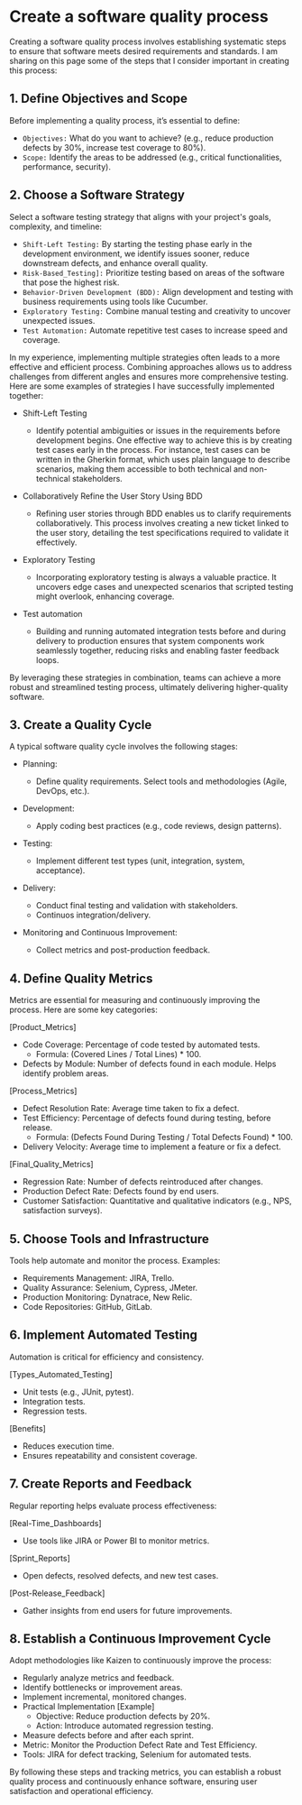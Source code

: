 # Create a software quality process

Creating a software quality process involves establishing systematic steps to ensure that software meets desired requirements and standards. I am sharing on this page some of the steps that I consider important in creating this process:

## 1. Define Objectives and Scope
Before implementing a quality process, it’s essential to define:

* `Objectives:`  What do you want to achieve? (e.g., reduce production defects by 30%, increase test coverage to 80%).
* `Scope:` Identify the areas to be addressed (e.g., critical functionalities, performance, security).

## 2. Choose a Software Strategy
Select a software testing strategy that aligns with your project's goals, complexity, and timeline:

* `Shift-Left Testing:` By starting the testing phase early in the development environment, we identify issues sooner, reduce downstream defects, and enhance overall quality.
* `Risk-Based_Testing]:` Prioritize testing based on areas of the software that pose the highest risk.
* `Behavior-Driven Development (BDD):` Align development and testing with business requirements using tools like Cucumber.
* `Exploratory Testing:` Combine manual testing and creativity to uncover unexpected issues.
* `Test Automation:` Automate repetitive test cases to increase speed and coverage.

In my experience, implementing multiple strategies often leads to a more effective and efficient process. Combining approaches allows us to address challenges from different angles and ensures more comprehensive testing.
Here are some examples of strategies I have successfully implemented together:

* Shift-Left Testing
    - Identify potential ambiguities or issues in the requirements before development begins. One effective way to achieve this is by creating test cases early in the process. For instance, test cases can be written in the Gherkin format, which uses plain language to describe scenarios, making them accessible to both technical and non-technical stakeholders.

* Collaboratively Refine the User Story Using BDD
    - Refining user stories through BDD enables us to clarify requirements collaboratively. This process involves creating a new ticket linked to the user story, detailing the test specifications required to validate it effectively.

* Exploratory Testing
    - Incorporating exploratory testing is always a valuable practice. It uncovers edge cases and unexpected scenarios that scripted testing might overlook, enhancing coverage.

* Test automation
    - Building and running automated integration tests before and during delivery to production ensures that system components work seamlessly together, reducing risks and enabling faster feedback loops.

By leveraging these strategies in combination, teams can achieve a more robust and streamlined testing process, ultimately delivering higher-quality software.

## 3. Create a Quality Cycle
A typical software quality cycle involves the following stages:

* Planning:
    - Define quality requirements. Select tools and methodologies (Agile, DevOps, etc.).

* Development:
    - Apply coding best practices (e.g., code reviews, design patterns).

* Testing:
    - Implement different test types (unit, integration, system, acceptance).

* Delivery:
    - Conduct final testing and validation with stakeholders.
    - Continuos integration/delivery.

* Monitoring and Continuous Improvement:
    - Collect metrics and post-production feedback.

## 4. Define Quality Metrics
Metrics are essential for measuring and continuously improving the process. Here are some key categories:

[Product_Metrics]

* Code Coverage: Percentage of code tested by automated tests.
    - Formula: (Covered Lines / Total Lines) * 100.
* Defects by Module: Number of defects found in each module. Helps identify problem areas.

[Process_Metrics]

* Defect Resolution Rate: Average time taken to fix a defect.
* Test Efficiency: Percentage of defects found during testing, before release.
    - Formula: (Defects Found During Testing / Total Defects Found) * 100.
* Delivery Velocity: Average time to implement a feature or fix a defect.

[Final_Quality_Metrics]

* Regression Rate: Number of defects reintroduced after changes.
* Production Defect Rate: Defects found by end users.
* Customer Satisfaction: Quantitative and qualitative indicators (e.g., NPS, satisfaction surveys).

## 5. Choose Tools and Infrastructure
Tools help automate and monitor the process. Examples:

* Requirements Management: JIRA, Trello.
* Quality Assurance: Selenium, Cypress, JMeter.
* Production Monitoring: Dynatrace, New Relic.
* Code Repositories: GitHub, GitLab.

## 6. Implement Automated Testing
Automation is critical for efficiency and consistency.

[Types_Automated_Testing]
* Unit tests (e.g., JUnit, pytest).
* Integration tests.
* Regression tests.

[Benefits]
* Reduces execution time.
* Ensures repeatability and consistent coverage.

## 7. Create Reports and Feedback
Regular reporting helps evaluate process effectiveness:

[Real-Time_Dashboards]
* Use tools like JIRA or Power BI to monitor metrics.

[Sprint_Reports]
* Open defects, resolved defects, and new test cases.

[Post-Release_Feedback]
* Gather insights from end users for future improvements.

## 8. Establish a Continuous Improvement Cycle
Adopt methodologies like Kaizen to continuously improve the process:

* Regularly analyze metrics and feedback.
* Identify bottlenecks or improvement areas.
* Implement incremental, monitored changes.
* Practical Implementation [Example] 
    - Objective: Reduce production defects by 20%.
    - Action: Introduce automated regression testing.
* Measure defects before and after each sprint.
* Metric: Monitor the Production Defect Rate and Test Efficiency.
* Tools: JIRA for defect tracking, Selenium for automated tests.

By following these steps and tracking metrics, you can establish a robust quality process and continuously enhance software, ensuring user satisfaction and operational efficiency.
